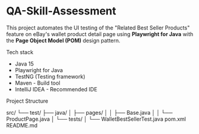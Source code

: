 # QA-Skill-Assessment
This project automates the UI testing of the "Related Best Seller Products" feature on eBay's wallet product detail page using **Playwright for Java** with the **Page Object Model (POM)** design pattern.

Tech stack

- Java 15
- Playwright for Java
- TestNG (Testing framework)
- Maven - Build tool
- IntelliJ IDEA - Recommended IDE

Project Structure

src/
└── test/
├── java/
│ ├── pages/
│ │ ├── Base.java
│ │ └── ProductPage.java
│ └── tests/
│ └── WalletBestSellerTest.java
pom.xml
README.md
